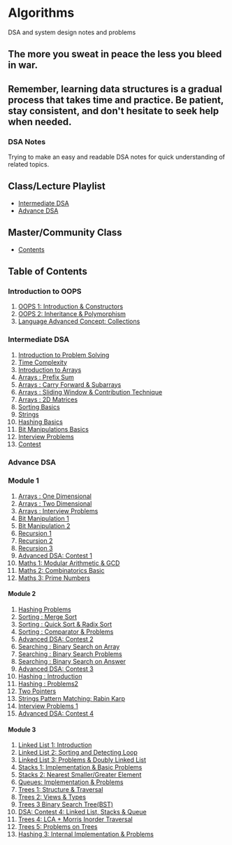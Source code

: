 # Algorithms
DSA and system design notes and problems

## The more you sweat in peace the less you bleed in war.

## Remember, learning data structures is a gradual process that takes time and practice. Be patient, stay consistent, and don't hesitate to seek help when needed.


### DSA Notes

Trying to make an easy and readable DSA notes for quick understanding of related topics.


## Class/Lecture Playlist
   - [Intermediate DSA](https://www.youtube.com/watch?v=6PaQPJamGGI&list=PLWV5FkQMcDU5xx5M4_T0Skms_lLzTtQpO)
   - [Advance DSA](https://www.youtube.com/watch?v=DrcCB_a29mo&list=PLWV5FkQMcDU7gC6Lh87kP5ECv2HlsYF_7)

## Master/Community Class
- [Contents](./MasterClass.md)

## Table of Contents

### Introduction to OOPS

1. [OOPS 1: Introduction & Constructors](/Notes/self/Adv_DSA/mod2/Introduction%20&%20Constructors.md)
2. [OOPS 2: Inheritance & Polymorphism](/Notes/self/Adv_DSA/mod2/Inheritance%20&%20Polymorphism.md)
3. [Language Advanced Concept: Collections](/Notes/self/Adv_DSA/mod2/Language%20Advanced%20Concept%20Collections.md)

### Intermediate DSA
   
1. [Introduction to Problem Solving](/Notes/self/Int_DSA/Intro_to_problem_solving.md "Introduction to Problem Solving")
2. [Time Complexity](/Notes/self/Int_DSA/Time%20Complexity.md)
3. [Introduction to Arrays](/Notes/self/Int_DSA/Introduction%20to%20Arrays.md "Not Yet Started")
4. [Arrays : Prefix Sum](/Notes/self/Int_DSA/Arrays-Prefix%20Sum.md "Not Yet Started")
5. [Arrays : Carry Forward & Subarrays](/Notes/self/Int_DSA/Arrays-Carry%20Forward%20&%20Subarrays.md "Not Yet Started")
6. [Arrays : Sliding Window & Contribution Technique](/Notes/self/Int_DSA/Arrays-Sliding%20Window%20&%20Contribution%20Technique.md "Not Yet Started")
7. [Arrays : 2D Matrices](/Notes/self/Int_DSA/Arrays-2D%20Matrices.md "Not Yet Started")
8. [Sorting Basics](/Notes/self/Int_DSA/Sorting%20Basics.md "Not Yet Started")
9. [Strings](/Notes/self/Int_DSA/Strings.md "Not Yet Started")
10. [Hashing Basics](/Notes/self/Int_DSA/Hashing%20Basics.md "Hashing Basics")
11. [Bit Manipulations Basics](/Notes/self/Int_DSA/Bit%20Manipulations%20Basics.md "Not Yet Started")
12. [Interview Problems](/Notes/self/Int_DSA/Interview%20Problems.md "Not Yet Started")
13. [Contest](/Notes/self/Int_DSA/Intermediate%20DSA%20%20Contest.md "Not Yet Started")


### Advance DSA

### Module 1

1. [Arrays : One Dimensional](/Notes/self/Adv_DSA/mod1/Arrays%20%20One%20Dimensional.md "Not Yet Started")
2. [Arrays : Two Dimensional](/Notes/self/Adv_DSA/mod1/Arrays%20%20Two%20Dimensional.md "Not Yet Started")
3. [Arrays : Interview Problems](/Notes/self/Adv_DSA/mod1/Arrays%20%20Interview%20Problems.md "Arrays : Interview Problems")
4. [Bit Manipulation 1](/Notes/self/Adv_DSA/mod1/Bit%20Manipulation%201.md "Not Yet Started")
5. [Bit Manipulation 2](/Notes/self/Adv_DSA/mod1/Bit%20Manipulation%202.md "Not Yet Started")
6. [Recursion 1](/Notes/self/Adv_DSA/mod1/Recursion%201.md "Not Yet Started")
7. [Recursion 2](/Notes/self/Adv_DSA/mod1/Recursion%202.md "Not Yet Started")
8. [Recursion 3](/Notes/self/Adv_DSA/mod1/Recursion%203.md "Not Yet Started")
9. [Advanced DSA: Contest 1](/Notes/self/Adv_DSA/mod1/Advanced%20DSA%20Contest%201.md "Advanced DSA: Contest 1")
10. [Maths 1: Modular Arithmetic & GCD](/Notes/self/Adv_DSA/mod1/Maths%201%20Modular%20Arithmetic%20&%20GCD.md "Maths 1: Modular Arithmetic & GCD")
11. [Maths 2: Combinatorics Basic](/Notes/self/Adv_DSA/mod1/Maths%202%20Combinatorics%20Basic.md "Not Yet Started")
12. [Maths 3: Prime Numbers](/Notes/self/Adv_DSA/mod1/Maths%203%20Prime%20Numbers.md "Not Yet Started")


#### Module 2

1. [Hashing Problems](/Notes/self/Adv_DSA/mod2/Hashing%20Problems.md "Not Yet Started")
2. [Sorting : Merge Sort](/Notes/self/Adv_DSA/mod2/Sorting%20%20Merge%20Sort.md)
3. [Sorting : Quick Sort & Radix Sort](/Notes/self/Adv_DSA/mod2/Sorting%20%20Quick%20Sort%20&%20Radix%20Sort.md "Not Yet Started")
4. [Sorting : Comparator & Problems](/Notes/self/Adv_DSA/mod2/Sorting%20%20Comparator%20&%20Problems.md "Not Yet Started")
5. [Advanced DSA: Contest 2](/Notes/self/Adv_DSA/mod2/Advanced%20DSA%20Contest%202.md "Not Yet Started")
6. [Searching : Binary Search on Array](/Notes/self/Adv_DSA/mod2/Searching%20%20Binary%20Search%20on%20Array.md "Searching : Binary Search on Array")
7. [Searching : Binary Search Problems](/Notes/self/Adv_DSA/mod2/Searching%20%20Binary%20Search%20Problems.md "Not Yet Started")
8. [Searching : Binary Search on Answer](/Notes/self/Adv_DSA/mod2/Searching%20%20Binary%20Search%20on%20Answer.md "Not Yet Started")
9. [Advanced DSA: Contest 3](/Notes/self/Adv_DSA/mod2/Advanced%20DSA%20Contest%203.md)
10. [Hashing : Introduction](/Notes/self/Adv_DSA/mod2/Hashing%20%20Introduction.md "Not Yet Started")
11. [Hashing : Problems2](/Notes/self/Adv_DSA/mod2/Hashing%20%20Problems2.md "Not Yet Started")
12. [Two Pointers](/Notes/self/Adv_DSA/mod2/Two%20Pointers.md "Two Pointers")
13. [Strings Pattern Matching: Rabin Karp](/Notes/self/Adv_DSA/mod2/Strings%20Pattern%20Matching%20Rabin%20Karp.md "Not Yet Started")
14. [Interview Problems 1](/Notes/self/Adv_DSA/mod2/Interview%20Problems%201.md "Not Yet Started")
15. [Advanced DSA: Contest 4](/Notes/self/Adv_DSA/mod2/Advanced%20DSA%20Contest%204.md "Not Yet Started")


#### Module 3

1. [Linked List 1: Introduction](/Notes/self/Adv_DSA/mod3/Linked%20List%201%20Introduction.md)
2. [Linked List 2: Sorting and Detecting Loop](/Notes/self/Adv_DSA/mod3/Linked%20List%202%20Sorting%20and%20Detecting%20Loop.md)
3. [Linked List 3: Problems & Doubly Linked List](/Notes/self/Adv_DSA/mod3/LinkedList%203%20Problems%20and%20Doubly%20LinkedList.md)
4. [Stacks 1: Implementation & Basic Problems](/Notes/self/Adv_DSA/mod3/Stack%201%20Implementation%20and%20Basic%20Problems.md)
5. [Stacks 2: Nearest Smaller/Greater Element](/Notes/self/Adv_DSA/mod3/Stack%202%20Nearest%20smaller%20or%20greater%20element.md)
6. [Queues: Implementation & Problems](/Notes/self/Adv_DSA/mod3/Queue%20Implementation%20and%20Problems.md)
7. [Trees 1: Structure & Traversal](/Notes/self/Adv_DSA/mod3/Tree%201%20Structure%20and%20Traversal.md)
8. [Trees 2: Views & Types](/Notes/self/Adv_DSA/mod3/Trees%202%20View%20and%20Types.md)
9. [Trees 3 Binary Search Tree(BST)](/Notes/self/Adv_DSA/mod3/Trees%203%20Binary%20Search%20Tree(BST).md)
10. [DSA: Contest 4: Linked List, Stacks & Queue](/Notes/self/Adv_DSA/mod3/Contest%20Linked%20List%20Stacks%20and%20Queues%20discussion.md)
12. [Trees 4: LCA + Morris Inorder Traversal]()
12. [Trees 5: Problems on Trees]()
13. [Hashing 3: Internal Implementation & Problems]()

